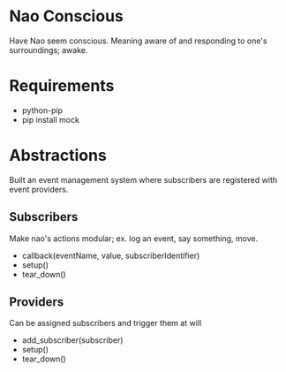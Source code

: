 # Nao Conscious

Have Nao seem conscious. Meaning aware of and responding to one's surroundings; awake.


# Requirements

* python-pip
* pip install mock

# Abstractions

Built an event management system where subscribers are registered with event providers.

## Subscribers

Make nao's actions modular; ex. log an event, say something, move.
* callback(eventName, value, subscriberIdentifier)
* setup()
* tear_down()

## Providers

Can be assigned subscribers and trigger them at will
* add_subscriber(subscriber)
* setup()
* tear_down()